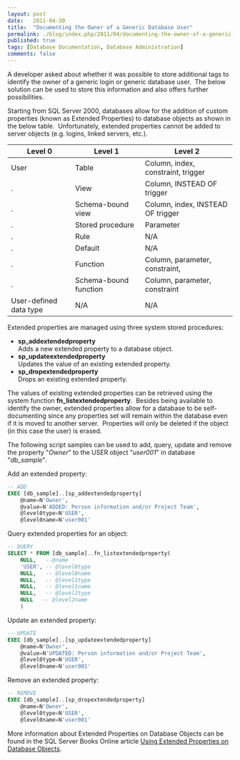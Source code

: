 ```yaml
---
layout: post
date:   2011-04-30
title:  "Documenting the Owner of a Generic Database User"
permalink: ./blog/index.php/2011/04/documenting-the-owner-of-a-generic-database-user/
published: true
tags: [Database Documentation, Database Administration]
comments: false
---
```

A developer asked about whether it was possible to store additional tags to identify the owner of a generic login or generic database user.  The below solution can be used to store this information and also offers further possibilities.

Starting from SQL Server 2000, databases allow for the addition of custom properties (known as Extended Properties) to database objects as shown in the below table.  Unfortunately, extended properties cannot be added to server objects (e.g. logins, linked servers, etc.).

Level 0 | Level 1 | Level 2
------- | ------- | --------
User    | Table   | Column, index, constraint, trigger
.       | View    | Column, INSTEAD OF trigger
.       | Schema-bound view | Column, index, INSTEAD OF trigger
.       | Stored procedure | Parameter
.       | Rule    | N/A
.       | Default | N/A
.       | Function | Column, parameter, constraint,
.       | Schema-bound function | Column, parameter, constraint
User-defined data type | N/A | N/A

Extended properties are managed using three system stored procedures:

* **sp_addextendedproperty**  
Adds a new extended property to a database object.
* **sp_updateextendedproperty**  
Updates the value of an existing extended property.
* **sp_dropextendedproperty**  
Drops an existing extended property.

The values of existing extended properties can be retrieved using the system function **fn_listextendedproperty**.  Besides being available to identify the owner, extended properties allow for a database to be self-documenting since any properties set will remain within the database even if it is moved to another server.  Properties will only be deleted if the object (in this case the user) is erased.

The following script samples can be used to add, query, update and remove the property "_Owner_" to the USER object "_user001_" in database "_db_sample_".

Add an extended property:

``` sql
-- ADD
EXEC [db_sample]..[sp_addextendedproperty]
    @name=N'Owner',
    @value=N'ADDED: Person information and/or Project Team',
    @level0type=N'USER',
    @level0name=N'user001'
```

Query extended properties for an object:

``` sql
-- QUERY
SELECT * FROM [db_sample]..fn_listextendedproperty(
    NULL,   --@name
    'USER', -- @level0type
    NULL,   -- @level0name
    NULL,   -- @level1type
    NULL,   -- @level1name
    NULL,   -- @level2type
    NULL   -- @level2name
    )
```

Update an extended property:

``` sql
-- UPDATE
EXEC [db_sample]..[sp_updateextendedproperty]
    @name=N'Owner',
    @value=N'UPDATED: Person information and/or Project Team',
    @level0type=N'USER',
    @level0name=N'user001'
```

Remove an extended property:

``` sql
-- REMOVE
EXEC [db_sample]..[sp_dropextendedproperty]
    @name=N'Owner',
    @level0type=N'USER',
    @level0name=N'user001'
```

More information about Extended Properties on Database Objects can be found in the SQL Server Books Online article [Using Extended Properties on Database Objects](http://msdn.microsoft.com/en-us/library/ms190243.aspx).
